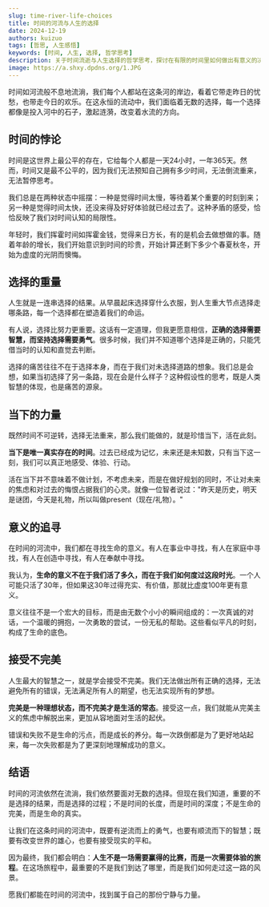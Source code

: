 ```yaml
---
slug: time-river-life-choices
title: 时间的河流与人生的选择
date: 2024-12-19
authors: kuizuo
tags: [哲思, 人生感悟]
keywords: [时间, 人生, 选择, 哲学思考]
description: 关于时间流逝与人生选择的哲学思考，探讨在有限的时间里如何做出有意义的决定。
image: https://a.shxy.dpdns.org/1.JPG
---
```


时间如河流般不息地流淌，我们每个人都站在这条河的岸边，看着它带走昨日的忧愁，也带走今日的欢乐。在这永恒的流动中，我们面临着无数的选择，每一个选择都像是投入河中的石子，激起涟漪，改变着水流的方向。

<!-- truncate -->

## 时间的悖论

时间是这世界上最公平的存在，它给每个人都是一天24小时，一年365天。然而，时间又是最不公平的，因为我们无法预知自己拥有多少时间，无法倒流重来，无法暂停思考。

我们总是在两种状态中摇摆：一种是觉得时间太慢，等待着某个重要的时刻到来；另一种是觉得时间太快，还没来得及好好体验就已经过去了。这种矛盾的感受，恰恰反映了我们对时间认知的局限性。

年轻时，我们挥霍时间如挥霍金钱，觉得来日方长，有的是机会去做想做的事。随着年龄的增长，我们开始意识到时间的珍贵，开始计算还剩下多少个春夏秋冬，开始为虚度的光阴而懊悔。

## 选择的重量

人生就是一连串选择的结果。从早晨起床选择穿什么衣服，到人生重大节点选择走哪条路，每一个选择都在塑造着我们的命运。

有人说，选择比努力更重要。这话有一定道理，但我更愿意相信，**正确的选择需要智慧，而坚持选择需要勇气**。很多时候，我们并不知道哪个选择是正确的，只能凭借当时的认知和直觉去判断。

选择的痛苦往往不在于选择本身，而在于我们对未选择道路的想象。我们总是会想，如果当初选择了另一条路，现在会是什么样子？这种假设性的思考，既是人类智慧的体现，也是痛苦的源泉。

## 当下的力量

既然时间不可逆转，选择无法重来，那么我们能做的，就是珍惜当下，活在此刻。

**当下是唯一真实存在的时间**。过去已经成为记忆，未来还是未知数，只有当下这一刻，我们可以真正地感受、体验、行动。

活在当下并不意味着不做计划，不考虑未来，而是在做好规划的同时，不让对未来的焦虑和对过去的悔恨占据我们的心灵。就像一位智者说过："昨天是历史，明天是谜团，今天是礼物，所以叫做present（现在/礼物）。"

## 意义的追寻

在时间的河流中，我们都在寻找生命的意义。有人在事业中寻找，有人在家庭中寻找，有人在创造中寻找，有人在奉献中寻找。

我认为，**生命的意义不在于我们活了多久，而在于我们如何度过这段时光**。一个人可能只活了30年，但如果这30年过得充实、有价值，那就比虚度100年更有意义。

意义往往不是一个宏大的目标，而是由无数个小小的瞬间组成的：一次真诚的对话，一个温暖的拥抱，一次勇敢的尝试，一份无私的帮助。这些看似平凡的时刻，构成了生命的底色。

## 接受不完美

人生最大的智慧之一，就是学会接受不完美。我们无法做出所有正确的选择，无法避免所有的错误，无法满足所有人的期望，也无法实现所有的梦想。

**完美是一种理想状态，而不完美才是生活的常态**。接受这一点，我们就能从完美主义的焦虑中解脱出来，更加从容地面对生活的起伏。

错误和失败不是生命的污点，而是成长的养分。每一次跌倒都是为了更好地站起来，每一次失败都是为了更深刻地理解成功的意义。

## 结语

时间的河流依然在流淌，我们依然要面对无数的选择。但现在我们知道，重要的不是选择的结果，而是选择的过程；不是时间的长度，而是时间的深度；不是生命的完美，而是生命的真实。

让我们在这条时间的河流中，既要有逆流而上的勇气，也要有顺流而下的智慧；既要有改变世界的雄心，也要有接受现实的平和。

因为最终，我们都会明白：**人生不是一场需要赢得的比赛，而是一次需要体验的旅程**。在这场旅程中，最重要的不是我们到达了哪里，而是我们如何走过这一路的风景。

愿我们都能在时间的河流中，找到属于自己的那份宁静与力量。